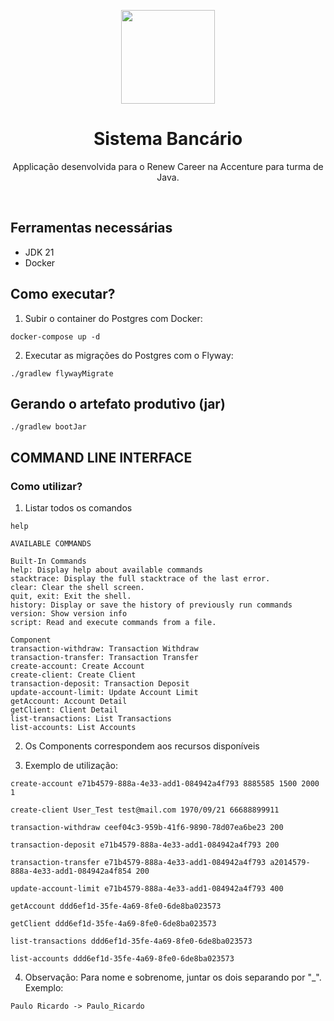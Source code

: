 <center>
  <p align="center">
    <img src="https://icon-library.com/images/java-icon-png/java-icon-png-15.jpg"  width="150" />
  </p>  
  <h1 align="center">Sistema Bancário</h1>
  <p align="center">
    Applicação desenvolvida para o Renew Career na Accenture para turma de Java.
  </p>
</center>
<br />

## Ferramentas necessárias
- JDK 21
- Docker

## Como executar?

1. Subir o container do Postgres com Docker:
````
docker-compose up -d
````

2. Executar as migrações do Postgres com o Flyway:
```
./gradlew flywayMigrate
```

## Gerando o artefato produtivo (jar)
```
./gradlew bootJar
```

## COMMAND LINE INTERFACE

### Como utilizar?

1. Listar todos os comandos

``` Shell
help

AVAILABLE COMMANDS

Built-In Commands
help: Display help about available commands
stacktrace: Display the full stacktrace of the last error.
clear: Clear the shell screen.
quit, exit: Exit the shell.
history: Display or save the history of previously run commands
version: Show version info
script: Read and execute commands from a file.

Component
transaction-withdraw: Transaction Withdraw
transaction-transfer: Transaction Transfer
create-account: Create Account
create-client: Create Client
transaction-deposit: Transaction Deposit
update-account-limit: Update Account Limit
getAccount: Account Detail
getClient: Client Detail
list-transactions: List Transactions
list-accounts: List Accounts
```

2. Os Components correspondem aos recursos disponíveis

3. Exemplo de utilização:

``` Shell
create-account e71b4579-888a-4e33-add1-084942a4f793 8885585 1500 2000 1
```
``` Shell
create-client User_Test test@mail.com 1970/09/21 66688899911
```
``` Shell
transaction-withdraw ceef04c3-959b-41f6-9890-78d07ea6be23 200
```
``` Shell
transaction-deposit e71b4579-888a-4e33-add1-084942a4f793 200
```
``` Shell
transaction-transfer e71b4579-888a-4e33-add1-084942a4f793 a2014579-888a-4e33-add1-084942a4f854 200
```
``` Shell
update-account-limit e71b4579-888a-4e33-add1-084942a4f793 400
```
```Shell
getAccount ddd6ef1d-35fe-4a69-8fe0-6de8ba023573
```
```Shell
getClient ddd6ef1d-35fe-4a69-8fe0-6de8ba023573
```
```Shell
list-transactions ddd6ef1d-35fe-4a69-8fe0-6de8ba023573
```
```Shell
list-accounts ddd6ef1d-35fe-4a69-8fe0-6de8ba023573
```

4. Observação: Para nome e sobrenome, juntar os dois separando por "_". Exemplo:

```
Paulo Ricardo -> Paulo_Ricardo
```
